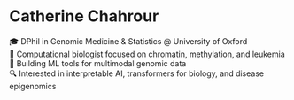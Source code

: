 # Catherine Chahrour

🎓 DPhil in Genomic Medicine & Statistics @ University of Oxford  
🧬 Computational biologist focused on chromatin, methylation, and leukemia  
🤖 Building ML tools for multimodal genomic data  
🔍 Interested in interpretable AI, transformers for biology, and disease epigenomics
